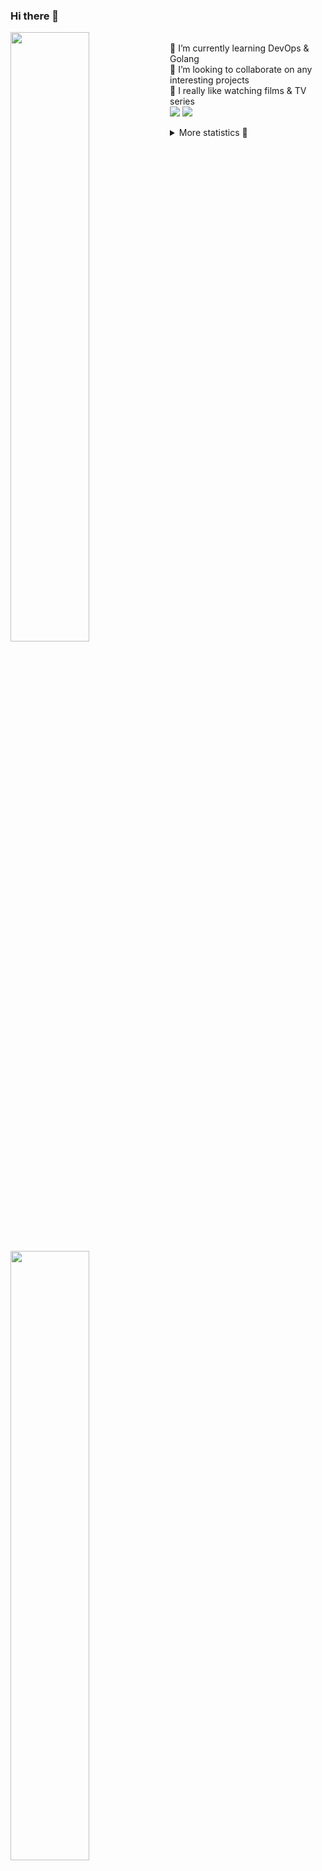 ### Hi there 👋


[<img align="left" width="50%" src="https://github-readme-stats.vercel.app/api?username=rufusnufus&hide=issues&show_icons=true&count_private=true&theme=transparent&title_color=FF6F40&text_color=FBF9F8&icon_color=F48242&hide_border=true&hide_title=true#gh-dark-mode-only">](https://metrics.lecoq.io/rufusnufus#gh-dark-mode-only)
[<img align="left" width="50%" src="https://github-readme-stats.vercel.app/api?username=rufusnufus&hide=issues&show_icons=true&count_private=true&theme=transparent&title_color=FF6533&text_color=4D4644&icon_color=FF8038&hide_border=true&hide_title=true#gh-light-mode-only">](https://metrics.lecoq.io/rufusnufus#gh-light-mode-only)

<p>
  <br>
  🌱 I’m currently learning DevOps & Golang</br>
  👯 I’m looking to collaborate on any interesting projects</br>
  🎥 I really like watching films & TV series</br>
  <a href="https://linkedin.com/in/rufusnufus"><img src="https://img.shields.io/badge/linkedin-0077B5.svg?style=for-the-badge&logo=linkedin&logoColor=white"/></a>
  <a href="https://t.me/rufusnufus"><img src="https://img.shields.io/badge/-telegram-black?style=for-the-badge&color=blue&logo=telegram"/></a>
</p>

<p text-align="left">
<details>
  <summary>More statistics 👀</summary><br/>

<!--START_SECTION:waka-->
![Code Time](http://img.shields.io/badge/Code%20Time-425%20hrs%2053%20mins-blue)

![Profile Views](http://img.shields.io/badge/Profile%20Views-0-blue)

**I'm an Early 🐤** 

```text
🌞 Morning                6912 commits        █████░░░░░░░░░░░░░░░░░░░░   21.52 % 
🌆 Daytime                18673 commits       ███████████████░░░░░░░░░░   58.14 % 
🌃 Evening                5729 commits        ████░░░░░░░░░░░░░░░░░░░░░   17.84 % 
🌙 Night                  801 commits         █░░░░░░░░░░░░░░░░░░░░░░░░   02.49 % 
```
📅 **I'm Most Productive on Monday** 

```text
Monday                   6530 commits        █████░░░░░░░░░░░░░░░░░░░░   20.33 % 
Tuesday                  6078 commits        █████░░░░░░░░░░░░░░░░░░░░   18.93 % 
Wednesday                6419 commits        █████░░░░░░░░░░░░░░░░░░░░   19.99 % 
Thursday                 5787 commits        █████░░░░░░░░░░░░░░░░░░░░   18.02 % 
Friday                   5706 commits        ████░░░░░░░░░░░░░░░░░░░░░   17.77 % 
Saturday                 677 commits         █░░░░░░░░░░░░░░░░░░░░░░░░   02.11 % 
Sunday                   918 commits         █░░░░░░░░░░░░░░░░░░░░░░░░   02.86 % 
```


📊 **This Week I Spent My Time On** 

```text
💬 Programming Languages: 
No Activity Tracked This Week

🔥 Editors: 
No Activity Tracked This Week
```

**I Mostly Code in Java** 

```text
Python                   19 repos            ███░░░░░░░░░░░░░░░░░░░░░░   12.75 % 
Smarty                   12 repos            ██░░░░░░░░░░░░░░░░░░░░░░░   08.05 % 
HCL                      7 repos             █░░░░░░░░░░░░░░░░░░░░░░░░   04.70 % 
HTML                     4 repos             █░░░░░░░░░░░░░░░░░░░░░░░░   02.68 % 
Mustache                 3 repos             █░░░░░░░░░░░░░░░░░░░░░░░░   02.01 % 
```




 Last Updated on 12/08/2023 00:56:06 UTC
<!--END_SECTION:waka-->

</details>
</p>
